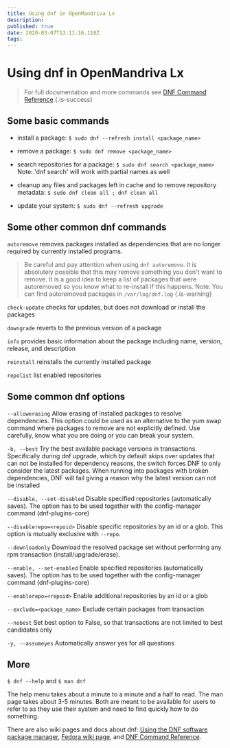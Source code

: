 ```yaml
---
title: Using dnf in OpenMandriva Lx
description: 
published: true
date: 2020-03-07T13:11:16.118Z
tags: 
---
```


# Using dnf in OpenMandriva Lx

> For full documentation and more commands see [DNF Command Reference](https://dnf.readthedocs.io/en/latest/command_ref.html)
{.is-success}


## Some basic commands

- install a package:
`$ sudo dnf --refresh install <package_name>`

- remove a package:
`$ sudo dnf remove <package_name>`

- search repositories for a package:
`$ sudo dnf search <package_name>`
Note: 'dnf search' will work with partial names as well

- cleanup any files and packages left in cache and to remove repository metadata:
`$ sudo dnf clean all ; dnf clean all`

- update your system:
`$ sudo dnf --refresh upgrade `

## Some other common dnf commands

`autoremove`
removes packages installed as dependencies that are no longer required by currently installed programs.
> Be careful and pay attention when using `dnf autoremove`. It is absolutely possible that this may remove something you don't want to remove. It is a good idea to keep a list of packages that were autoremoved so you know what to re-install if this happens.
Note: You can find autoremoved packages in `/var/log/dnf.log`
{.is-warning}


`check-update`
checks for updates, but does not download or install the packages

`downgrade`
reverts to the previous version of a package

`info`
provides basic information about the package including name, version, release, and description

`reinstall`
reinstalls the currently installed package

`repolist`
list enabled repositories

## Some common dnf options

`--allowerasing`
Allow erasing of installed packages to resolve dependencies. This option could be used as an alternative to the yum swap command where packages to remove are not explicitly defined. Use carefully, know what you are doing or you can break your system.

`-b, --best`
Try the best available package versions in transactions. Specifically during dnf upgrade, which by default skips over updates that can not be installed for dependency reasons, the switch forces DNF to only consider the latest packages. When running into packages with broken dependencies, DNF will fail giving a reason why the latest version can not be installed

`--disable, --set-disabled`
Disable specified repositories (automatically saves). The option has to be used together with the config-manager command (dnf-plugins-core)

`--disablerepo=<repoid>`
Disable specific repositories by an id or a glob. This option is mutually exclusive with `--repo`.

`--downloadonly`
Download the resolved package set without performing any rpm transaction (install/upgrade/erase).

`--enable, --set-enabled`
Enable specified repositories (automatically saves). The option has to be used together with the config-manager command (dnf-plugins-core)

`--enablerepo=<repoid>`
Enable additional repositories by an id or a glob

`--exclude=<package_name>`
Exclude certain packages from transaction

`--nobest`
Set best option to False, so that transactions are not limited to best candidates only

`-y, --assumeyes`
Automatically answer yes for all questions

## More
`$ dnf --help`
and
`$ man dnf`

The help menu takes about a minute to a minute and a half to read. The man page takes about 3-5 minutes.
Both are meant to be available for users to refer to as they use their system and need to find quickly how to do something.

There are also wiki pages and docs about dnf: [Using the DNF software package manager](https://docs.fedoraproject.org/en-US/quick-docs/dnf/), [Fedora wiki page](https://fedoraproject.org/wiki/DNF?rd=Dnf), and [DNF Command Reference](https://dnf.readthedocs.io/en/latest/command_ref.html).


